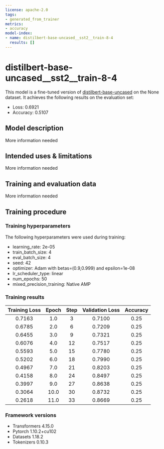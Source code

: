 ```yaml
---
license: apache-2.0
tags:
- generated_from_trainer
metrics:
- accuracy
model-index:
- name: distilbert-base-uncased__sst2__train-8-4
  results: []
---
```


<!-- This model card has been generated automatically according to the information the Trainer had access to. You
should probably proofread and complete it, then remove this comment. -->

# distilbert-base-uncased__sst2__train-8-4

This model is a fine-tuned version of [distilbert-base-uncased](https://huggingface.co/distilbert-base-uncased) on the None dataset.
It achieves the following results on the evaluation set:
- Loss: 0.6921
- Accuracy: 0.5107

## Model description

More information needed

## Intended uses & limitations

More information needed

## Training and evaluation data

More information needed

## Training procedure

### Training hyperparameters

The following hyperparameters were used during training:
- learning_rate: 2e-05
- train_batch_size: 4
- eval_batch_size: 4
- seed: 42
- optimizer: Adam with betas=(0.9,0.999) and epsilon=1e-08
- lr_scheduler_type: linear
- num_epochs: 50
- mixed_precision_training: Native AMP

### Training results

| Training Loss | Epoch | Step | Validation Loss | Accuracy |
|:-------------:|:-----:|:----:|:---------------:|:--------:|
| 0.7163        | 1.0   | 3    | 0.7100          | 0.25     |
| 0.6785        | 2.0   | 6    | 0.7209          | 0.25     |
| 0.6455        | 3.0   | 9    | 0.7321          | 0.25     |
| 0.6076        | 4.0   | 12   | 0.7517          | 0.25     |
| 0.5593        | 5.0   | 15   | 0.7780          | 0.25     |
| 0.5202        | 6.0   | 18   | 0.7990          | 0.25     |
| 0.4967        | 7.0   | 21   | 0.8203          | 0.25     |
| 0.4158        | 8.0   | 24   | 0.8497          | 0.25     |
| 0.3997        | 9.0   | 27   | 0.8638          | 0.25     |
| 0.3064        | 10.0  | 30   | 0.8732          | 0.25     |
| 0.2618        | 11.0  | 33   | 0.8669          | 0.25     |


### Framework versions

- Transformers 4.15.0
- Pytorch 1.10.2+cu102
- Datasets 1.18.2
- Tokenizers 0.10.3
